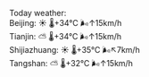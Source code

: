Today weather:  
Beijing: ☀️   🌡️+34°C 🌬️↑15km/h  
Tianjin: ⛅️  🌡️+34°C 🌬️↑15km/h  
Shijiazhuang: ☀️   🌡️+35°C 🌬️↖7km/h  
Tangshan: ⛅️  🌡️+32°C 🌬️↑15km/h  
